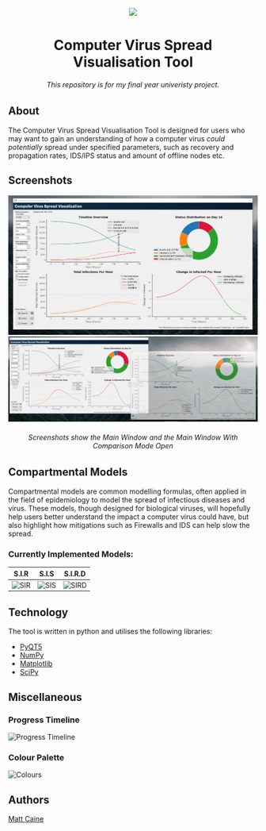 <p align="center">
  <img src="https://user-images.githubusercontent.com/29525942/159131458-ddc18a9a-9328-4be5-8efe-3ed471da8f53.png"/>
</p>

<h1 align="center">Computer Virus Spread Visualisation Tool</h1>
<h6 align="center">This repository is for my final year univeristy project.</h6>

## About
The Computer Virus Spread Visualisation Tool is designed for users who may want to gain an understanding of how a computer virus *could potentially* spread under specified parameters, such as recovery and propagation rates, IDS/IPS status and amount of offline nodes etc.

## Screenshots

![Main Window](https://github.com/Matt-Caine/VirusSpread/blob/main/Documents/Screenshots/Screenshot.png)
![Main Window With Comparison Window Open](https://github.com/Matt-Caine/VirusSpread/blob/main/Documents/Screenshots/Progress%204.png)

<h6 align="center">Screenshots show the Main Window and the Main Window With Comparison Mode Open</h6>

## Compartmental Models
Compartmental models are common modelling formulas, often applied in the field of epidemiology to model the spread of infectious diseases and virus. These models, though designed for biological viruses, will hopefully help users better understand the impact a computer virus could have, but also highlight how mitigations such as Firewalls and IDS can help slow the spread. 

### Currently Implemented Models:

| S.I.R  | S.I.S  | S.I.R.D  |
| :---:  | :---:  |   :---:  |
| ![SIR](https://user-images.githubusercontent.com/29525942/159133833-18550d4b-14c0-4462-982f-d1213677621f.png)  | ![SIS](https://user-images.githubusercontent.com/29525942/159133840-aec51437-be4f-4555-b09f-5d7e83e8504c.png)  | ![SIRD](https://user-images.githubusercontent.com/29525942/159133843-fd95ad7f-5760-4dc2-b4d0-6f3522518d6a.png)  |
  
## Technology
The tool is written in python and utilises the following libraries:
- [PyQT5](https://pypi.org/project/PyQt5/)
- [NumPy](https://numpy.org/)
- [Matplotlib](https://matplotlib.org/)
- [SciPy](https://scipy.org/)

## Miscellaneous
### Progress Timeline
![Progress Timeline](https://user-images.githubusercontent.com/29525942/161639458-f0fb9ef5-fb6f-4b91-8c9f-fdd55385a2cc.png)

### Colour Palette
![Colours](https://user-images.githubusercontent.com/29525942/161639343-1886b24c-5a7c-43fa-958c-eca680eb30ed.png)

## Authors

[Matt Caine](https://github.com/Matt-Caine)
